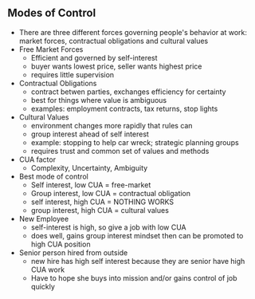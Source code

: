 ## Modes of Control

- There are three different forces governing people's behavior at work: market forces, contractual obligations and cultural values
- Free Market Forces
    - Efficient and governed by self-interest
    - buyer wants lowest price, seller wants highest price
    - requires little supervision
- Contractual Obligations
    - contract betwen parties, exchanges efficiency for certainty
    - best for things where value is ambiguous
    - examples: employment contracts, tax returns, stop lights
- Cultural Values
    - environment changes more rapidly that rules can
    - group interest ahead of self interest
    - example: stopping to help car wreck; strategic planning groups
    - requires trust and common set of values and methods
- CUA factor
    - Complexity, Uncertainty, Ambiguity
- Best mode of control
    - Self interest, low CUA = free-market
    - Group interest, low CUA = contractual obligation
    - self interest, high CUA = NOTHING WORKS
    - group interest, high CUA = cultural values
- New Employee
    - self-interest is high, so give a job with low CUA
    - does well, gains group interest mindset then can be promoted to high CUA position
- Senior person hired from outside
    - new hire has high self interest because they are senior have high CUA work
    - Have to hope she buys into mission and/or gains control of job quickly
